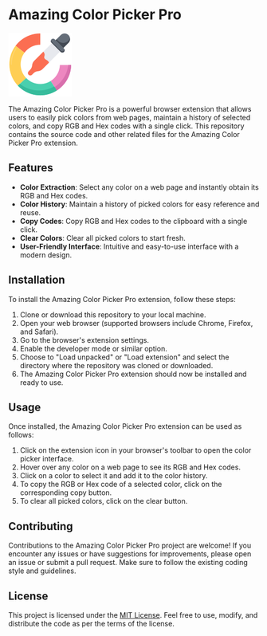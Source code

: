 # Amazing Color Picker Pro

![Amazing Color Picker Pro](icons/icon128.png)

The Amazing Color Picker Pro is a powerful browser extension that allows users to easily pick colors from web pages, maintain a history of selected colors, and copy RGB and Hex codes with a single click. This repository contains the source code and other related files for the Amazing Color Picker Pro extension.

## Features

- **Color Extraction**: Select any color on a web page and instantly obtain its RGB and Hex codes.
- **Color History**: Maintain a history of picked colors for easy reference and reuse.
- **Copy Codes**: Copy RGB and Hex codes to the clipboard with a single click.
- **Clear Colors**: Clear all picked colors to start fresh.
- **User-Friendly Interface**: Intuitive and easy-to-use interface with a modern design.

## Installation

To install the Amazing Color Picker Pro extension, follow these steps:

1. Clone or download this repository to your local machine.
2. Open your web browser (supported browsers include Chrome, Firefox, and Safari).
3. Go to the browser's extension settings.
4. Enable the developer mode or similar option.
5. Choose to "Load unpacked" or "Load extension" and select the directory where the repository was cloned or downloaded.
6. The Amazing Color Picker Pro extension should now be installed and ready to use.

## Usage

Once installed, the Amazing Color Picker Pro extension can be used as follows:

1. Click on the extension icon in your browser's toolbar to open the color picker interface.
2. Hover over any color on a web page to see its RGB and Hex codes.
3. Click on a color to select it and add it to the color history.
4. To copy the RGB or Hex code of a selected color, click on the corresponding copy button.
5. To clear all picked colors, click on the clear button.

## Contributing

Contributions to the Amazing Color Picker Pro project are welcome! If you encounter any issues or have suggestions for improvements, please open an issue or submit a pull request. Make sure to follow the existing coding style and guidelines.

## License

This project is licensed under the [MIT License](LICENSE). Feel free to use, modify, and distribute the code as per the terms of the license.